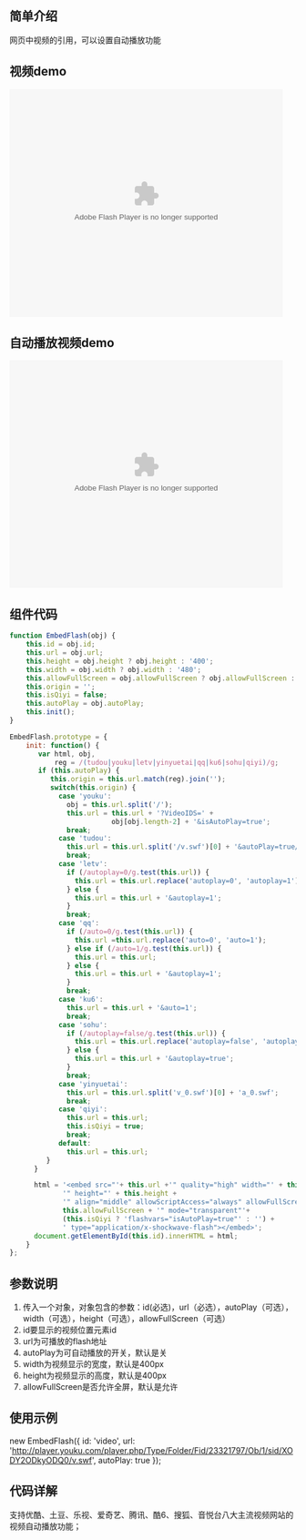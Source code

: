 ## 简单介绍
网页中视频的引用，可以设置自动播放功能

## 视频demo
<embed src="http://player.youku.com/player.php/Type/Folder/Fid/23321797/Ob/1/sid/XODY2ODkyODQ0/v.swf" quality="high" width="480" height="400" align="middle" allowScriptAccess="always" allowFullScreen="true" mode="transparent" type="application/x-shockwave-flash"></embed>

## 自动播放视频demo
<embed src="http://player.youku.com/player.php/Type/Folder/Fid/23321797/Ob/1/sid/XODY2ODkyODQ0/v.swf?VideoIDS=XODY2ODkyODQ0&isAutoPlay=true" quality="high" width="480" height="400" align="middle" allowScriptAccess="always" allowFullScreen="true" mode="transparent" type="application/x-shockwave-flash"></embed>

## 组件代码
```js
function EmbedFlash(obj) {
    this.id = obj.id;
    this.url = obj.url;
    this.height = obj.height ? obj.height : '400';
    this.width = obj.width ? obj.width : '480';
    this.allowFullScreen = obj.allowFullScreen ? obj.allowFullScreen : 'true';
    this.origin = '';
    this.isQiyi = false;
    this.autoPlay = obj.autoPlay;
    this.init();
}

EmbedFlash.prototype = {
    init: function() {
       var html, obj,
           reg = /(tudou|youku|letv|yinyuetai|qq|ku6|sohu|qiyi)/g;
       if (this.autoPlay) {
          this.origin = this.url.match(reg).join('');
          switch(this.origin) {
            case 'youku':
              obj = this.url.split('/');
              this.url = this.url + '?VideoIDS=' +
                         obj[obj.length-2] + '&isAutoPlay=true';
              break;
            case 'tudou':
              this.url = this.url.split('/v.swf')[0] + '&autoPlay=true/v.swf';
              break;
            case 'letv':
              if (/autoplay=0/g.test(this.url)) {
                this.url = this.url.replace('autoplay=0', 'autoplay=1');
              } else {
                this.url = this.url + '&autoplay=1';
              }
              break;
            case 'qq':
              if (/auto=0/g.test(this.url)) {
                this.url =this.url.replace('auto=0', 'auto=1');
              } else if (/auto=1/g.test(this.url)) {
                this.url = this.url;
              } else {
                this.url = this.url + '&autoplay=1';
              }
              break;
            case 'ku6':
              this.url = this.url + '&auto=1';
              break;
            case 'sohu':
              if (/autoplay=false/g.test(this.url)) {
                this.url = this.url.replace('autoplay=false', 'autoplay=true');
              } else {
                this.url = this.url + '&autoplay=true';
              }
              break;
            case 'yinyuetai':
              this.url = this.url.split('v_0.swf')[0] + 'a_0.swf';
              break;
            case 'qiyi':
              this.url = this.url;
              this.isQiyi = true;
              break;
            default:
              this.url = this.url;
         }
      }

      html = '<embed src="'+ this.url +'" quality="high" width="' + this.width +
             '" height="' + this.height +
             '" align="middle" allowScriptAccess="always" allowFullScreen="' +
             this.allowFullScreen + '" mode="transparent"'+
             (this.isQiyi ? 'flashvars="isAutoPlay=true"' : '') +
             ' type="application/x-shockwave-flash"></embed>';
      document.getElementById(this.id).innerHTML = html;
    }
};

```
## 参数说明
1. 传入一个对象，对象包含的参数：id(必选)，url（必选），autoPlay（可选），width（可选），height（可选），allowFullScreen（可选）
2. id要显示的视频位置元素id
3. url为可播放的flash地址
4. autoPlay为可自动播放的开关，默认是关
5. width为视频显示的宽度，默认是400px
6. height为视频显示的高度，默认是400px
7. allowFullScreen是否允许全屏，默认是允许

## 使用示例
new EmbedFlash({
    id: 'video',
    url: 'http://player.youku.com/player.php/Type/Folder/Fid/23321797/Ob/1/sid/XODY2ODkyODQ0/v.swf',
    autoPlay: true
});

## 代码详解
支持优酷、土豆、乐视、爱奇艺、腾讯、酷6、搜狐、音悦台八大主流视频网站的视频自动播放功能；

